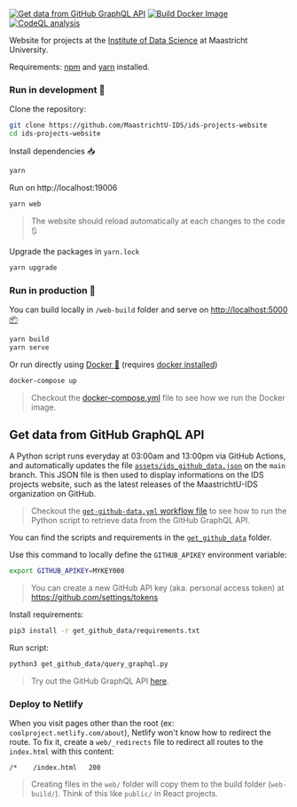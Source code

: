 [![Get data from GitHub GraphQL API](https://github.com/MaastrichtU-IDS/ids-projects-website/workflows/Get%20data%20from%20GitHub%20GraphQL%20API/badge.svg)](https://github.com/MaastrichtU-IDS/ids-projects-website/actions?query=workflow%3A%22Get+data+from+GitHub+GraphQL+API%22) [![Build Docker Image](https://github.com/MaastrichtU-IDS/ids-projects-website/workflows/Build%20Docker%20Image/badge.svg)](https://github.com/MaastrichtU-IDS/ids-projects-website/actions?query=workflow%3A%22Build+Docker+Image%22) [![CodeQL analysis](https://github.com/MaastrichtU-IDS/ids-projects-website/workflows/CodeQL%20analysis/badge.svg)](https://github.com/MaastrichtU-IDS/ids-projects-website/actions?query=workflow%3A%22CodeQL+analysis%22)

Website for projects at the [Institute of Data Science](http://maastrichtuniversity.nl/ids/) at Maastricht University.

Requirements:  [npm](https://www.npmjs.com/get-npm) and [yarn](https://classic.yarnpkg.com/en/docs/install/#debian-stable) installed.

### Run in development :construction:

Clone the repository:

```bash
git clone https://github.com/MaastrichtU-IDS/ids-projects-website
cd ids-projects-website
```

Install dependencies :inbox_tray:

```bash
yarn
```

Run on http://localhost:19006

```bash
yarn web
```

> The website should reload automatically at each changes to the code :arrows_clockwise:

Upgrade the packages in `yarn.lock`

```bash
yarn upgrade
```

### Run in production :rocket:

You can build locally in `/web-build` folder and serve on [http://localhost:5000 :package:](http://localhost:5000)

```bash
yarn build
yarn serve
```

Or run directly using [Docker :whale:](https://docs.docker.com/get-docker/) (requires [docker installed](https://docs.docker.com/get-docker/))

```bash
docker-compose up
```

> Checkout the [docker-compose.yml](/docker-compose.yml) file to see how we run the Docker image.

## Get data from GitHub GraphQL API

A Python script runs everyday at 03:00am and 13:00pm via GitHub Actions, and automatically updates the file [`assets/ids_github_data.json`](https://github.com/MaastrichtU-IDS/ids-projects-website/blob/main/assets/ids_github_data.json) on the `main` branch. This JSON file is then used to display informations on the IDS projects website, such as the latest releases of the MaastrichtU-IDS organization on GitHub.

> Checkout the [`get-github-data.yml` workflow file](https://github.com/MaastrichtU-IDS/ids-projects-website/blob/main/.github/workflows/get-github-data.yml) to see how to run the Python script to retrieve data from the GitHub GraphQL API.

You can find the scripts and requirements in the [`get_github_data`](https://github.com/MaastrichtU-IDS/ids-projects-website/tree/main/get_github_data) folder.

Use this command to locally define the `GITHUB_APIKEY` environment variable:

```bash
export GITHUB_APIKEY=MYKEY000
```

> You can create a new GitHub API key (aka. personal access token) at https://github.com/settings/tokens

Install requirements:

```bash
pip3 install -r get_github_data/requirements.txt
```

Run script:

```bash
python3 get_github_data/query_graphql.py
```

> Try out the GitHub GraphQL API [here](https://developer.github.com/v4/explorer/).

### Deploy to Netlify

When you visit pages other than the root (ex: `coolproject.netlify.com/about`), Netlify won't know how to redirect the route. To fix it, create a `web/_redirects` file to redirect all routes to the `index.html` with this content:

```
/*    /index.html   200
```

> Creating files in the `web/` folder will copy them to the build folder (`web-build/`). Think of this like `public/` in React projects.